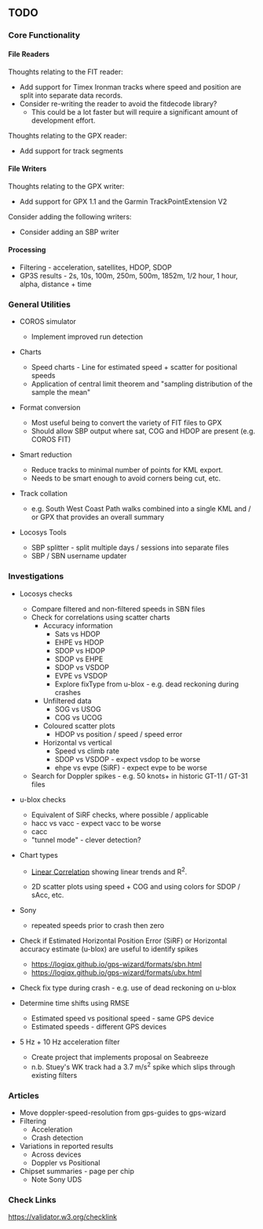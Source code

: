 ## TODO

### Core Functionality

#### File Readers

Thoughts relating to the FIT reader:

- Add support for Timex Ironman tracks where speed and position are split into separate data records.
- Consider re-writing the reader to avoid the fitdecode library?
  - This could be a lot faster but will require a significant amount of development effort.

Thoughts relating to the GPX reader:

- Add support for track segments




#### File Writers

Thoughts relating to the GPX writer:

- Add support for GPX 1.1 and the Garmin TrackPointExtension V2

Consider adding the following writers:

- Consider adding an SBP writer



#### Processing

- Filtering - acceleration, satellites, HDOP, SDOP
- GP3S results - 2s, 10s, 100m, 250m, 500m, 1852m, 1/2 hour, 1 hour, alpha, distance + time



### General Utilities

- COROS simulator
  - Implement improved run detection
- Charts
  - Speed charts - Line for estimated speed + scatter for positional speeds
  - Application of central limit theorem and "sampling distribution of the sample the mean" 
- Format conversion
  - Most useful being to convert the variety of FIT files to GPX
  - Should allow SBP output where sat, COG and HDOP are present (e.g. COROS FIT)
- Smart reduction
  - Reduce tracks to minimal number of points for KML export.
  - Needs to be smart enough to avoid corners being cut, etc.

- Track collation
  - e.g. South West Coast Path walks combined into a single KML and / or GPX that provides an overall summary
- Locosys Tools
  - SBP splitter - split multiple days / sessions into separate files
  - SBP / SBN username updater



### Investigations

- Locosys checks
  - Compare filtered and non-filtered speeds in SBN files
  - Check for correlations using scatter charts
    - Accuracy information
      - Sats vs HDOP
      - EHPE vs HDOP
      - SDOP vs HDOP
      - SDOP vs EHPE
      - SDOP vs VSDOP
      - EVPE vs VSDOP
      - Explore fixType from u-blox - e.g. dead reckoning during crashes
    - Unfiltered data
      - SOG vs USOG
      - COG vs UCOG
    - Coloured scatter plots
      - HDOP vs position / speed / speed error
    - Horizontal vs vertical
      - Speed vs climb rate
      - SDOP vs VSDOP - expect vsdop to be worse
      - ehpe vs evpe (SiRF) - expect evpe to be worse
  - Search for Doppler spikes - e.g. 50 knots+ in historic GT-11 / GT-31 files
- u-blox checks
  - Equivalent of SiRF checks, where possible / applicable
  - hacc vs vacc - expect vacc to be worse
  - cacc
  - "tunnel mode" - clever detection?

- Chart types
  - [Linear Correlation](https://condor.depaul.edu/sjost/it223/documents/correlation.htm) showing linear trends and R<sup>2</sup>.

  - 2D scatter plots using speed + COG and using colors for SDOP / sAcc, etc.
  
- Sony
  - repeated speeds prior to crash then zero

- Check if Estimated Horizontal Position Error (SiRF) or Horizontal accuracy estimate (u-blox) are useful to identify spikes
  - https://logiqx.github.io/gps-wizard/formats/sbn.html
  -  https://logiqx.github.io/gps-wizard/formats/ubx.html
- Check fix type during crash - e.g. use of dead reckoning on u-blox
- Determine time shifts using RMSE
  - Estimated speed vs positional speed - same GPS device
  - Estimated speeds - different GPS devices
- 5 Hz + 10 Hz acceleration filter
  - Create project that implements proposal on Seabreeze
  - n.b. Stuey's WK track had a 3.7 m/s<sup>2</sup> spike which slips through existing filters



### Articles

- Move doppler-speed-resolution from gps-guides to gps-wizard
- Filtering
  - Acceleration
  - Crash detection
- Variations in reported results
  - Across devices
  - Doppler vs Positional
- Chipset summaries - page per chip
  - Note Sony UDS



### Check Links

https://validator.w3.org/checklink
